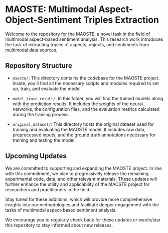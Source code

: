 # MAOSTE: Multimodal Aspect-Object-Sentiment Triples Extraction

Welcome to the repository for the MAOSTE, a novel task in the field of multimodal aspect-based sentiment analysis. This research work introduces the task of extracting triples of aspects, objects, and sentiments from multimodal data sources.

## Repository Structure

- `maoste/`: This directory contains the codebase for the MAOSTE project. Inside, you'll find all the necessary scripts and modules required to set up, train, and evaluate the model.

- `model_train_result/`: In this folder, you will find the trained models along with the prediction results. It includes the weights of the neural networks, the configuration files, and the evaluation metrics calculated during the training process.

- `original_dataset/`: This directory hosts the original dataset used for training and evaluating the MAOSTE model. It includes raw data, preprocessed inputs, and the ground truth annotations necessary for training and testing the model.

## Upcoming Updates

We are committed to supporting and expanding the MAOSTE project. In line with this commitment, we plan to progressively release the remaining experimental code, data, and other relevant materials. These updates will further enhance the utility and applicability of the MAOSTE project for researchers and practitioners in the field.

Stay tuned for these additions, which will provide more comprehensive insights into our methodologies and facilitate deeper engagement with the tasks of multimodal aspect-based sentiment analysis.

We encourage you to regularly check back for these updates or watch/star this repository to stay informed about new releases.

